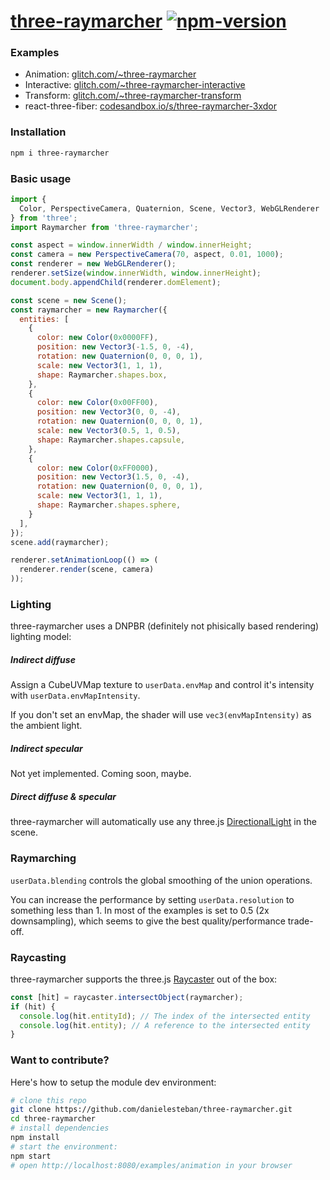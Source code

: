 [three-raymarcher](https://github.com/danielesteban/three-raymarcher)
[![npm-version](https://img.shields.io/npm/v/three-raymarcher.svg)](https://www.npmjs.com/package/three-raymarcher)
==

### Examples

 * Animation: [glitch.com/~three-raymarcher](https://glitch.com/edit/#!/three-raymarcher)
 * Interactive: [glitch.com/~three-raymarcher-interactive](https://glitch.com/edit/#!/three-raymarcher-interactive)
 * Transform: [glitch.com/~three-raymarcher-transform](https://glitch.com/edit/#!/three-raymarcher-transform)
 * react-three-fiber: [codesandbox.io/s/three-raymarcher-3xdor](https://codesandbox.io/s/three-raymarcher-3xdor)

### Installation

```bash
npm i three-raymarcher
```

### Basic usage

```js
import {
  Color, PerspectiveCamera, Quaternion, Scene, Vector3, WebGLRenderer
} from 'three';
import Raymarcher from 'three-raymarcher';

const aspect = window.innerWidth / window.innerHeight;
const camera = new PerspectiveCamera(70, aspect, 0.01, 1000);
const renderer = new WebGLRenderer();
renderer.setSize(window.innerWidth, window.innerHeight);
document.body.appendChild(renderer.domElement);

const scene = new Scene();
const raymarcher = new Raymarcher({
  entities: [
    {
      color: new Color(0x0000FF),
      position: new Vector3(-1.5, 0, -4),
      rotation: new Quaternion(0, 0, 0, 1),
      scale: new Vector3(1, 1, 1),
      shape: Raymarcher.shapes.box,
    },
    {
      color: new Color(0x00FF00),
      position: new Vector3(0, 0, -4),
      rotation: new Quaternion(0, 0, 0, 1),
      scale: new Vector3(0.5, 1, 0.5),
      shape: Raymarcher.shapes.capsule,
    },
    {
      color: new Color(0xFF0000),
      position: new Vector3(1.5, 0, -4),
      rotation: new Quaternion(0, 0, 0, 1),
      scale: new Vector3(1, 1, 1),
      shape: Raymarcher.shapes.sphere,
    }
  ],
});
scene.add(raymarcher);

renderer.setAnimationLoop(() => (
  renderer.render(scene, camera)
));
```

### Lighting

three-raymarcher uses a DNPBR (definitely not phisically based rendering) lighting model:

##### Indirect diffuse

Assign a CubeUVMap texture to `userData.envMap` and control it's intensity with `userData.envMapIntensity`.

If you don't set an envMap, the shader will use `vec3(envMapIntensity)` as the ambient light.

##### Indirect specular

Not yet implemented. Coming soon, maybe.

##### Direct diffuse & specular

three-raymarcher will automatically use any three.js [DirectionalLight](https://threejs.org/docs/api/en/lights/DirectionalLight) in the scene.

### Raymarching

`userData.blending` controls the global smoothing of the union operations.

You can increase the performance by setting `userData.resolution` to something less than 1. In most of the examples is set to 0.5 (2x downsampling), which seems to give the best quality/performance trade-off.

### Raycasting

three-raymarcher supports the three.js [Raycaster](https://threejs.org/docs/api/en/core/Raycaster) out of the box:

```js
const [hit] = raycaster.intersectObject(raymarcher);
if (hit) {
  console.log(hit.entityId); // The index of the intersected entity
  console.log(hit.entity); // A reference to the intersected entity
}
```

### Want to contribute?

Here's how to setup the module dev environment:

```bash
# clone this repo
git clone https://github.com/danielesteban/three-raymarcher.git
cd three-raymarcher
# install dependencies
npm install
# start the environment:
npm start
# open http://localhost:8080/examples/animation in your browser
```
